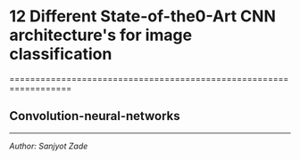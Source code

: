 
# 12 Different State-of-the0-Art CNN architecture's for image classification
==================================================================

## Convolution-neural-networks
- - - -


*Author: Sanjyot Zade*
